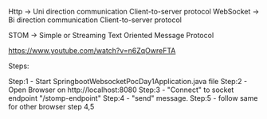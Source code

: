 Http -> Uni direction communication Client-to-server protocol
WebSocket -> Bi direction communication Client-to-server protocol

STOM -> Simple or Streaming Text Oriented Message Protocol

https://www.youtube.com/watch?v=n6ZqOwreFTA

Steps:

Step:1 - Start SpringbootWebsocketPocDay1Application.java file
Step:2 - Open Browser on http://localhost:8080
Step:3 - "Connect" to socket endpoint "/stomp-endpoint"
Step:4 - "send" message.
Step:5 - follow same for other browser step 4,5
